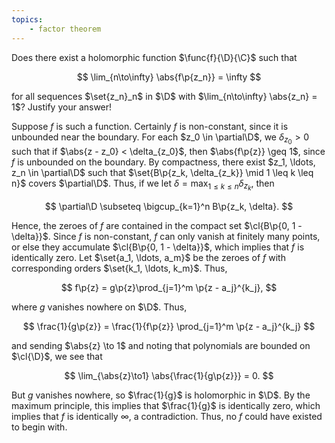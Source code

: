 ```yaml
---
topics:
    - factor theorem
---
```


<problem>

Does there exist a holomorphic function $\func{f}{\D}{\C}$ such that

$$
\lim_{n\to\infty} \abs{f\p{z_n}} = \infty
$$

for all sequences $\set{z_n}_n$ in $\D$ with $\lim_{n\to\infty} \abs{z_n} = 1$? Justify your answer!

</problem>

<solution>

Suppose $f$ is such a function. Certainly $f$ is non-constant, since it is unbounded near the boundary. For each $z_0 \in \partial\D$, we $\delta_{z_0} > 0$ such that if $\abs{z - z_0} < \delta_{z_0}$, then $\abs{f\p{z}} \geq 1$, since $f$ is unbounded on the boundary. By compactness, there exist $z_1, \ldots, z_n \in \partial\D$ such that $\set{B\p{z_k, \delta_{z_k}} \mid 1 \leq k \leq n}$ covers $\partial\D$. Thus, if we let $\delta = \max_{1 \leq k \leq n} \delta_{z_k}$, then

$$
\partial\D \subseteq \bigcup_{k=1}^n B\p{z_k, \delta}.
$$

Hence, the zeroes of $f$ are contained in the compact set $\cl{B\p{0, 1 - \delta}}$. Since $f$ is non-constant, $f$ can only vanish at finitely many points, or else they accumulate $\cl{B\p{0, 1 - \delta}}$, which implies that $f$ is identically zero. Let $\set{a_1, \ldots, a_m}$ be the zeroes of $f$ with corresponding orders $\set{k_1, \ldots, k_m}$. Thus,

$$
f\p{z} = g\p{z}\prod_{j=1}^m \p{z - a_j}^{k_j},
$$

where $g$ vanishes nowhere on $\D$. Thus,

$$
\frac{1}{g\p{z}} = \frac{1}{f\p{z}} \prod_{j=1}^m \p{z - a_j}^{k_j}
$$

and sending $\abs{z} \to 1$ and noting that polynomials are bounded on $\cl{\D}$, we see that

$$
\lim_{\abs{z}\to1} \abs{\frac{1}{g\p{z}}} = 0.
$$

But $g$ vanishes nowhere, so $\frac{1}{g}$ is holomorphic in $\D$. By the maximum principle, this implies that $\frac{1}{g}$ is identically zero, which implies that $f$ is identically $\infty$, a contradiction. Thus, no $f$ could have existed to begin with.

</solution>
